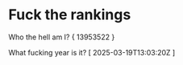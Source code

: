 # Fuck the rankings

Who the hell am I?
{ 13953522 }

What fucking year is it?
[ 2025-03-19T13:03:20Z ]
